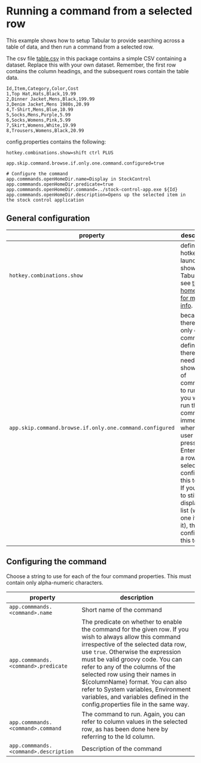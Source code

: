 # Running a command from a selected row

This example shows how to setup Tabular to provide searching across a
table of data, and then run a command from a selected row.

The csv file [table.csv](./table.csv) in this package contains a simple
CSV containing a dataset. Replace this with your own dataset. Remember,
the first row contains the column headings, and the subsequent rows
contain the table data.

```
Id,Item,Category,Color,Cost
1,Top Hat,Hats,Black,19.99
2,Dinner Jacket,Mens,Black,199.99
3,Denim Jacket,Mens 1980s,20.99
4,T-Shirt,Mens,Blue,10.99
5,Socks,Mens,Purple,5.99
6,Socks,Womens,Pink,5.99
7,Skirt,Womens,White,19.99
8,Trousers,Womens,Black,20.99
```

config.properties contains the following:
```
hotkey.combinations.show=shift ctrl PLUS

app.skip.command.browse.if.only.one.command.configured=true

# Configure the command
app.commmands.openHomeDir.name=Display in StockControl
app.commmands.openHomeDir.predicate=true
app.commmands.openHomeDir.command=../stock-control-app.exe ${Id}
app.commmands.openHomeDir.description=Opens up the selected item in the stock control application

```
## General configuration
|property |description |
|---|---|
| `hotkey.combinations.show` |defines the hotkey to launch to show Tabular, see [the home page for more info](../../../README.md).|
| `app.skip.command.browse.if.only.one.command.configured` | because there is only one command defined, there is no need to show a list of commands to run. If you wish to run the command immediately when the user presses Enter when a row is selected, configure this to `true`. If you wish to still display the list (with one item in it), then configure this to `false` |

## Configuring the command
Choose a <command> string to use for each of the four command properties.  This must contain only alpha-numeric characters.

|property |description |
|---|---|
| `app.commmands.<command>.name` | Short name of the command |
| `app.commmands.<command>.predicate` | The predicate on whether to enable the command for the given row. If you wish to always allow this command irrespective of the selected data row, use `true`.  Otherwise the expression must be valid groovy code.  You can refer to any of the columns of the selected row using their names in ${columnName} format.  You can also refer to System variables, Environment variables, and variables defined in the config.properties file in the same way. |
| `app.commmands.<command>.command` | The command to run.  Again, you can refer to column values in the selected row, as has been done here by referring to the Id column. |
| `app.commmands.<command>.description` | Description of the command |
